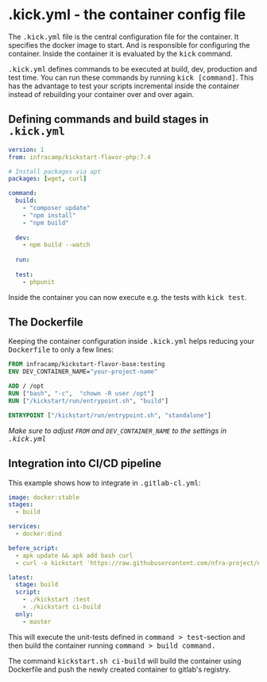 
# .kick.yml - the container config file

The <kbd>.kick.yml</kbd> file is the central configuration file for 
the container. It specifies the docker image to start. And is responsible
for configuring the container. Inside the container it is evaluated by the
<kbd>kick</kbd> command.

<kbd>.kick.yml</kbd> defines commands to be executed at build, dev, production
and test time. You can run these commands by running <kbd>kick [command]</kbd>.
This has the advantage to test your scripts incremental inside the container
instead of rebuilding your container over and over again.


## Defining commands and build stages in <kbd>.kick.yml</kbd>

```yaml
version: 1
from: infracamp/kickstart-flavor-php:7.4

# Install packages via apt
packages: [wget, curl]

command:
  build:
    - "composer update"
    - "npm install"
    - "npm build"
    
  dev:
    - npm build --watch
    
  run:
  
  test:
    - phpunit
```

Inside the container you can now execute e.g. the tests with <kbd>kick test</kbd>.

## The Dockerfile <small></small>

Keeping the container configuration inside <kbd>.kick.yml</kbd> helps reducing your
<kbd>Dockerfile</kbd> to only a few lines:

```dockerfile
FROM infracamp/kickstart-flavor-base:testing
ENV DEV_CONTAINER_NAME="your-project-name"

ADD / /opt
RUN ["bash", "-c",  "chown -R user /opt"]
RUN ["/kickstart/run/entrypoint.sh", "build"]

ENTRYPOINT ["/kickstart/run/entrypoint.sh", "standalone"]
```
*Make sure to adjust `FROM` and `DEV_CONTAINER_NAME` to the settings in
 <kbd>.kick.yml</kbd>*


## Integration into CI/CD pipeline

This example shows how to integrate in <kbd>.gitlab-cl.yml</kbd>:

```yaml
image: docker:stable
stages:
  - build

services:
  - docker:dind

before_script:
  - apk update && apk add bash curl
  - curl -o kickstart 'https://raw.githubusercontent.com/nfra-project/nfra-kickstart/master/dist/kickstart.sh' && chmod +x kickstart

latest:
  stage: build
  script:
    - ./kickstart :test
    - ./kickstart ci-build
  only:
    - master
```

This will execute the unit-tests defined in <kbd>command > test</kbd>-section 
and then build the container running <kbd>command > build</kdb> command.

The command <kbd>kickstart.sh ci-build</kbd> will build the container using
Dockerfile and push the newly created container to gitlab's registry.